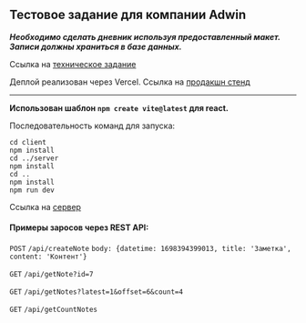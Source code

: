 ## Тестовое задание для компании Adwin
**_Необходимо сделать дневник используя предоставленный макет. Записи должны храниться в базе данных._**

Ссылка на [техническое задание](https://dynalist.io/d/6g-cygRRKeb1_czYVukCetKd)

Деплой реализован через Vercel. Ссылка на [продакшн стенд](https://diary-push-ebx.vercel.app/)

---

**Использован шаблон ```npm create vite@latest``` для react.**

Последовательность команд для запуска:
    
```
cd client
npm install
cd ../server
npm install
cd ..
npm install
npm run dev
```

Ссылка на [сервер](https://diary-y649-push-ebx.vercel.app)

#### Примеры заросов через REST API:
`POST` `/api/createNote` `body: {datetime: 1698394399013, title: 'Заметка', content: 'Контент'}`

`GET` `/api/getNote?id=7`

`GET` `/api/getNotes?latest=1&offset=6&count=4`

`GET` `/api/getCountNotes`
